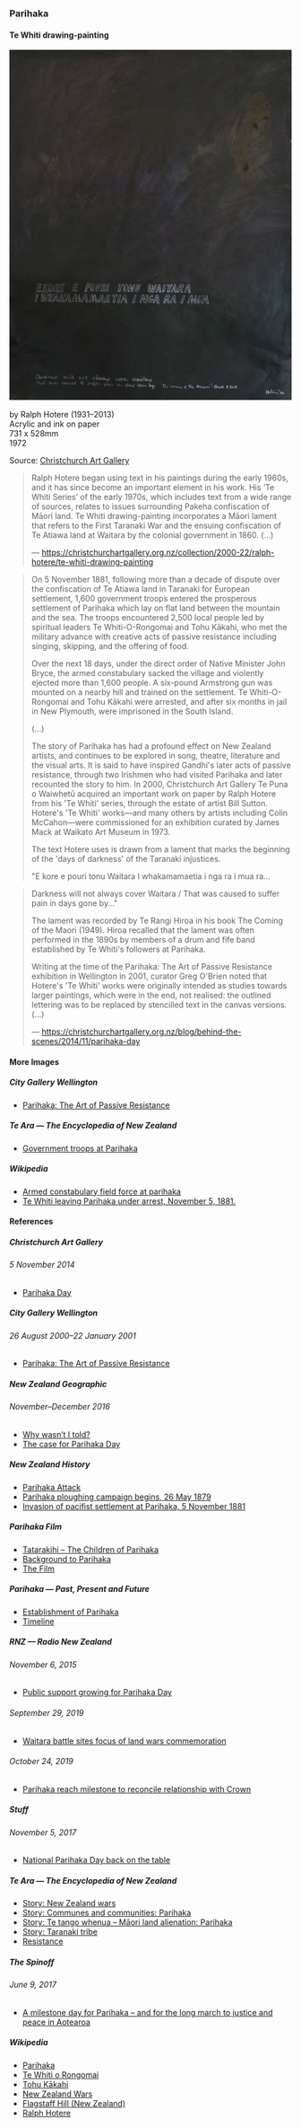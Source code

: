 ### Parihaka

#### Te Whiti drawing-painting

![Te Whiti drawing-painting](pictures/te-whiti-drawing-painting.jpg)

by Ralph Hotere (1931–2013)  
Acrylic and ink on paper  
731 x 528mm  
1972

Source: [Christchurch Art Gallery](https://christchurchartgallery.org.nz/collection/2000-22/ralph-hotere/te-whiti-drawing-painting)

> Ralph Hotere began using text in his paintings during the early 1960s,
> and it has since become an important element in his work.
> His ‘Te Whiti Series’ of the early 1970s,
> which includes text from a wide range of sources,
> relates to issues surrounding Pakeha confiscation of Māori land.
> Te Whiti drawing-painting incorporates a Māori lament that refers
> to the First Taranaki War and the ensuing confiscation of Te Atiawa land
> at Waitara by the colonial government in 1860. (...)
>
> — https://christchurchartgallery.org.nz/collection/2000-22/ralph-hotere/te-whiti-drawing-painting

> On 5 November 1881, following more than a decade of dispute over
> the confiscation of Te Atiawa land in Taranaki for European settlement,
> 1,600 government troops entered the prosperous settlement of Parihaka
> which lay on flat land between the mountain and the sea.
> The troops encountered 2,500 local people led by spiritual leaders
> Te Whiti-O-Rongomai and Tohu Kākahi, who met the military advance
> with creative acts of passive resistance including singing, skipping,
> and the offering of food.
>
> Over the next 18 days, under the direct order of Native Minister John Bryce,
> the armed constabulary sacked the village and violently ejected more than
> 1,600 people. A six-pound Armstrong gun was mounted on a nearby hill and
> trained on the settlement. Te Whiti-O-Rongomai and Tohu Kākahi were arrested,
> and after six months in jail in New Plymouth, were imprisoned in the South
> Island.
>
> (...)
>
> The story of Parihaka has had a profound effect on New Zealand artists,
> and continues to be explored in song, theatre, literature and the visual
> arts. It is said to have inspired Gandhi's later acts of passive resistance,
> through two Irishmen who had visited Parihaka and later recounted the story
> to him. In 2000, Christchurch Art Gallery Te Puna o Waiwhetū acquired an
> important work on paper by Ralph Hotere from his 'Te Whiti' series, through
> the estate of artist Bill Sutton. Hotere's 'Te Whiti' works—and many others
> by artists including Colin McCahon—were commissioned for an exhibition
> curated by James Mack at Waikato Art Museum in 1973.
>
> The text Hotere uses is drawn from a lament that marks the beginning of
> the 'days of darkness' of the Taranaki injustices.
>
>   "E kore e pouri tonu Waitara
>    I whakamamaetia i nga ra i mua ra…

>    Darkness will not always cover Waitara /
>    That was caused to suffer pain in days gone by…"
>
> The lament was recorded by Te Rangi Hiroa in his book The Coming of the
> Maori (1949). Hiroa recalled that the lament was often performed in the
> 1890s by members of a drum and fife band established by Te Whiti's followers
> at Parihaka.
>
> Writing at the time of the Parihaka: The Art of Passive Resistance
> exhibition in Wellington in 2001, curator Greg O'Brien noted that Hotere's
> 'Te Whiti' works were originally intended as studies towards larger
> paintings, which were in the end, not realised: the outlined lettering
> was to be replaced by stencilled text in the canvas versions. (...)
>
> — https://christchurchartgallery.org.nz/blog/behind-the-scenes/2014/11/parihaka-day

#### More Images

##### City Gallery Wellington

* [Parihaka: The Art of Passive Resistance](http://citygallery.org.nz/wp-content/uploads/2017/01/Parihaka_150ppi_medium-Jpeg2000compression-copy.pdf)

##### Te Ara — The Encyclopedia of New Zealand

* [Government troops at Parihaka](https://teara.govt.nz/en/photograph/35931/government-troops-at-parihaka)

##### Wikipedia

* [Armed constabulary field force at parihaka](https://en.wikipedia.org/wiki/File:Armed_constabulary_field_force_at_parihaka.jpg)
* [Te Whiti leaving Parihaka under arrest, November 5, 1881.](https://en.wikipedia.org/wiki/File:Whiti.jpg)

#### References

##### Christchurch Art Gallery

###### 5 November 2014

* [Parihaka Day](https://christchurchartgallery.org.nz/blog/behind-the-scenes/2014/11/parihaka-day)

##### City Gallery Wellington

###### 26 August 2000–22 January 2001

* [Parihaka: The Art of Passive Resistance](https://citygallery.org.nz/exhibitions/parihaka/)

##### New Zealand Geographic

###### November–December 2016

* [Why wasn’t I told?](https://www.nzgeo.com/stories/parihaka/)
* [The case for Parihaka Day](https://www.nzgeo.com/stories/the-case-for-parihaka-day/)

##### New Zealand History

* [Parihaka Attack](https://nzhistory.govt.nz/keyword/parihaka)
* [Parihaka ploughing campaign begins, 26 May 1879](https://nzhistory.govt.nz/parihaka-ploughing-campaign-begins)
* [Invasion of pacifist settlement at Parihaka, 5 November 1881](https://nzhistory.govt.nz/occupation-pacifist-settlement-at-parihaka)

##### Parihaka Film

* [Tatarakihi – The Children of Parihaka](http://www.parihakafilm.co.nz/the-film.html)
* [Background to Parihaka](http://www.parihakafilm.co.nz/about.html)
* [The Film](http://www.parihakafilm.co.nz/the-film.html)

##### Parihaka — Past, Present and Future

* [Establishment of Parihaka](https://parihaka.maori.nz/#tab-3d007942-3724-3)
* [Timeline](https://parihaka.maori.nz/#timeline)

##### RNZ — Radio New Zealand

###### November 6, 2015

* [Public support growing for Parihaka Day](https://www.rnz.co.nz/news/national/289058/public-support-growing-for-parihaka-day)

###### September 29, 2019

* [Waitara battle sites focus of land wars commemoration](https://www.rnz.co.nz/news/te-manu-korihi/399879/waitara-battle-sites-focus-of-land-wars-commemoration)

###### October 24, 2019

* [Parihaka reach milestone to reconcile relationship with Crown](https://www.rnz.co.nz/news/te-manu-korihi/401714/parihaka-reach-milestone-to-reconcile-relationship-with-crown)

##### Stuff

###### November 5, 2017

* [National Parihaka Day back on the table](https://www.stuff.co.nz/national/politics/98573351/national-parihaka-day-back-on-the-table)

##### Te Ara — The Encyclopedia of New Zealand

* [Story: New Zealand wars](https://teara.govt.nz/en/new-zealand-wars/page-1)
* [Story: Communes and communities: Parihaka](https://teara.govt.nz/en/speech/28100/parihaka)
* [Story: Te tango whenua – Māori land alienation: Parihaka](https://teara.govt.nz/en/photograph/19521/parihaka)
* [Story: Taranaki tribe](https://teara.govt.nz/en/taranaki-tribe)
* [Resistance](https://teara.govt.nz/en/taranaki-tribe/page-4)

##### The Spinoff

###### June 9, 2017

* [A milestone day for Parihaka – and for the long march to justice and peace in Aotearoa](https://thespinoff.co.nz/atea/09-06-2017/a-milestone-day-for-parihaka-and-for-the-long-march-to-justice-and-peace-in-aotearoa/)

##### Wikipedia

* [Parihaka](https://en.wikipedia.org/wiki/Parihaka)
* [Te Whiti o Rongomai](https://en.wikipedia.org/wiki/Te_Whiti_o_Rongomai)
* [Tohu Kākahi](https://en.wikipedia.org/wiki/Tohu_K%C4%81kahi)
* [New Zealand Wars](https://en.wikipedia.org/wiki/New_Zealand_Wars)
* [Flagstaff Hill (New Zealand)](https://en.wikipedia.org/wiki/Flagstaff_Hill_(New_Zealand))
* [Ralph Hotere](https://en.wikipedia.org/wiki/Ralph_Hotere)

